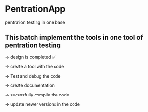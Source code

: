 # PentrationApp
pentration testing in one base


## This batch implement the tools in one tool of pentration testing 

-> design is completed ✅

-> create a tool with the code 

-> Test and debug the code

-> create documentation

-> sucessfully compile the code

-> update newer versions in the code